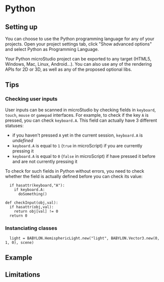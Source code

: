 # Python

## Setting up

You can choose to use the Python programming language for any of your projects. Open your project settings tab, click "Show advanced options" and select Python as Programming Language.

Your Python microStudio project can be exported to any target (HTML5, Windows, Mac, Linux, Android...). You can also use any of the rendering APIs for 2D or 3D, as well as any of the proposed optional libs.

## Tips



### Checking user inputs

User inputs can be scanned in microStudio by checking fields in `keyboard`, `touch`, `mouse` or `gamepad` interfaces. For example, to check if the key `A` is pressed, you can check `keyboard.A`. This field can actually have 3 different statuses:
* if you haven't pressed `A` yet in the current session, `keyboard.A` is *undefined*
* `keyboard.A` is equal to `1` (`true` in microScript) if you are currently pressing it
* `keyboard.A` is equal to `0` (`false` in microScript) if have pressed it before and are not currently pressing it

To check for such fields in Python without errors, you need to check whether the field is actually defined before you can check its value:

```
  if hasattr(keyboard,"A"):
    if keyboard.A:
      doSomething()
```


```
def checkInput(obj,val):
  if hasattr(obj,val):
    return obj[val] != 0
  return 0
```

### Instanciating classes

```
  light = BABYLON.HemisphericLight.new("light", BABYLON.Vector3.new(0, 1, 0), scene)
```

## Example

## Limitations
